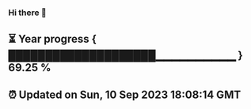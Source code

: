 ### Hi there 👋
⏳ Year progress { ████████████████████▁▁▁▁▁▁▁▁▁▁ } 69.25 %
---
⏰ Updated on Sun, 10 Sep 2023 18:08:14 GMT
---
